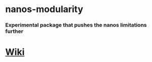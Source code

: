 # nanos-modularity

### Experimental package that pushes the nanos limitations further

# [Wiki](https://github.com/vugi99/nanos-modularity/wiki)

